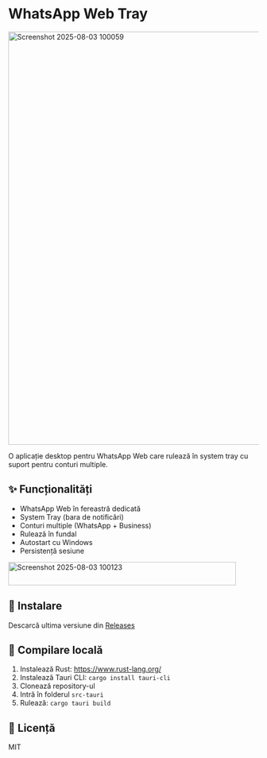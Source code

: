 # WhatsApp Web Tray

<img width="1202" height="832" alt="Screenshot 2025-08-03 100059" src="https://github.com/user-attachments/assets/ac34e84e-166d-4e46-aebd-b1bdccc910ee" />


O aplicație desktop pentru WhatsApp Web care rulează în system tray cu suport pentru conturi multiple.

## ✨ Funcționalități

- WhatsApp Web în fereastră dedicată
- System Tray (bara de notificări)
- Conturi multiple (WhatsApp + Business)
- Rulează în fundal
- Autostart cu Windows
- Persistență sesiune

<img width="458" height="47" alt="Screenshot 2025-08-03 100123" src="https://github.com/user-attachments/assets/a44ce655-8ae3-4559-8856-7ad24ccd3e30" />

## 🚀 Instalare

Descarcă ultima versiune din [Releases](https://github.com/eoliann/whatsapp-web-tray/releases)

## 🔧 Compilare locală

1. Instalează Rust: https://www.rust-lang.org/
2. Instalează Tauri CLI: `cargo install tauri-cli`
3. Clonează repository-ul
4. Intră în folderul `src-tauri`
5. Rulează: `cargo tauri build`

## 📄 Licență

MIT
